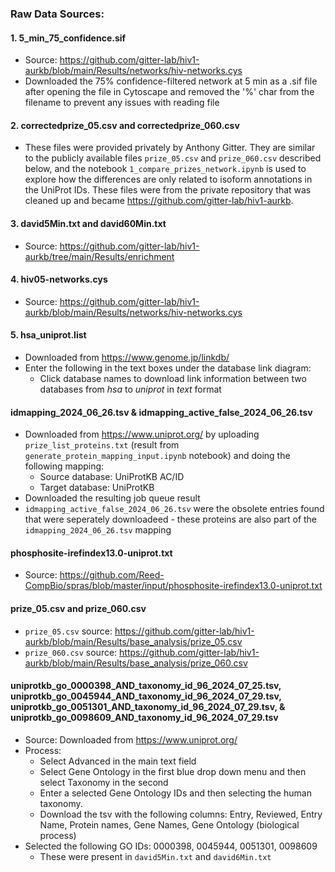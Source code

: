 ### Raw Data Sources:


#### 1. 5_min_75_confidence.sif
- Source: https://github.com/gitter-lab/hiv1-aurkb/blob/main/Results/networks/hiv-networks.cys
- Downloaded the 75% confidence-filtered network at 5 min as a .sif file after opening the file in Cytoscape and removed the '%' char from the filename to prevent any issues with reading file


#### 2. correctedprize_05.csv and correctedprize_060.csv
- These files were provided privately by Anthony Gitter. They are similar to the publicly available files `prize_05.csv` and `prize_060.csv` described below, and the notebook `1_compare_prizes_network.ipynb` is used to explore how the differences are only related to isoform annotations in the UniProt IDs. These files were from the private repository that was cleaned up and became https://github.com/gitter-lab/hiv1-aurkb.


#### 3. david5Min.txt and david60Min.txt
- Source: https://github.com/gitter-lab/hiv1-aurkb/tree/main/Results/enrichment


#### 4. hiv05-networks.cys
- Source: https://github.com/gitter-lab/hiv1-aurkb/blob/main/Results/networks/hiv-networks.cys


#### 5. hsa_uniprot.list
- Downloaded from https://www.genome.jp/linkdb/ 
- Enter the following in the text boxes under the database link diagram:
    - Click database names to download link information between two databases from *hsa* to *uniprot* in *text* format 


#### idmapping_2024_06_26.tsv & idmapping_active_false_2024_06_26.tsv
- Downloaded from https://www.uniprot.org/ by uploading `prize_list_proteins.txt` (result from `generate_protein_mapping_input.ipynb` notebook) and doing the following mapping:
    - Source database: UniProtKB AC/ID
    - Target database: UniProtKB
- Downloaded the resulting job queue result
- `idmapping_active_false_2024_06_26.tsv` were the obsolete entries found that were seperately downloadeed - these proteins are also part of the `idmapping_2024_06_26.tsv` mapping


#### phosphosite-irefindex13.0-uniprot.txt
- Source: https://github.com/Reed-CompBio/spras/blob/master/input/phosphosite-irefindex13.0-uniprot.txt


#### prize_05.csv and prize_060.csv
- `prize_05.csv` source: https://github.com/gitter-lab/hiv1-aurkb/blob/main/Results/base_analysis/prize_05.csv
- `prize_060.csv` source: https://github.com/gitter-lab/hiv1-aurkb/blob/main/Results/base_analysis/prize_060.csv


#### uniprotkb_go_0000398_AND_taxonomy_id_96_2024_07_25.tsv, uniprotkb_go_0045944_AND_taxonomy_id_96_2024_07_29.tsv, uniprotkb_go_0051301_AND_taxonomy_id_96_2024_07_29.tsv, & uniprotkb_go_0098609_AND_taxonomy_id_96_2024_07_29.tsv
- Source: Downloaded from https://www.uniprot.org/ 
- Process:
    - Select Advanced in the main text field
    - Select Gene Ontology in the first blue drop down menu and then select Taxonomy in the second
    - Enter a selected Gene Ontology IDs and then selecting the human taxonomy.
    - Download the tsv with the following columns: Entry, Reviewed, Entry Name, Protein names, Gene Names, Gene Ontology (biological process)
- Selected the following GO IDs: 0000398, 0045944, 0051301, 0098609
    - These were present in `david5Min.txt` and `david6Min.txt`
